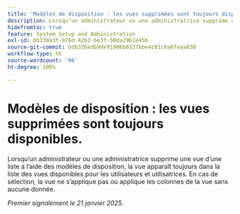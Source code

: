 ```yaml
---
title: 'Modèles de disposition : les vues supprimées sont toujours disponibles.'
description: Lorsqu’un administrateur ou une administratrice supprime une vue d’une liste à l’aide des modèles de disposition, la vue apparaît toujours dans la liste des vues disponibles pour les utilisateurs et utilisatrices. En cas de sélection, la vue ne s’applique pas ou applique les colonnes de vues sans aucune donnée.
hidefromtoc: true
feature: System Setup and Administration
exl-id: bb330a3f-976d-4262-be3f-50da2961e45b
source-git-commit: bdb326edb9de91906b8337bbe4c01c6a6feaa630
workflow-type: ht
source-wordcount: '96'
ht-degree: 100%

---
```


# Modèles de disposition : les vues supprimées sont toujours disponibles.

Lorsqu’un administrateur ou une administratrice supprime une vue d’une liste à l’aide des modèles de disposition, la vue apparaît toujours dans la liste des vues disponibles pour les utilisateurs et utilisatrices. En cas de sélection, la vue ne s’applique pas ou applique les colonnes de la vue sans aucune donnée.

_Premier signalement le 21 janvier 2025._
